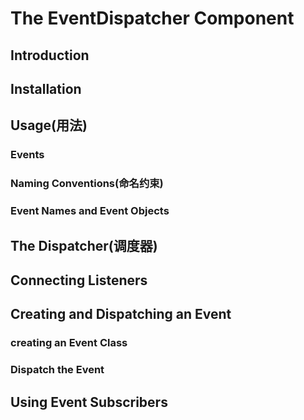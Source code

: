 # The EventDispatcher Component

## Introduction

## Installation

## Usage(用法)

### Events

### Naming Conventions(命名约束)

### Event Names and Event Objects

## The Dispatcher(调度器)

## Connecting Listeners

## Creating and Dispatching an Event

### creating an Event Class

### Dispatch the Event

## Using Event Subscribers

